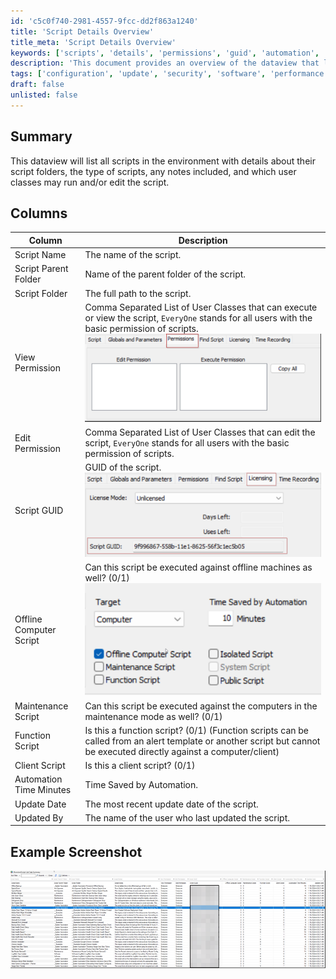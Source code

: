 ```yaml
---
id: 'c5c0f740-2981-4557-9fcc-dd2f863a1240'
title: 'Script Details Overview'
title_meta: 'Script Details Overview'
keywords: ['scripts', 'details', 'permissions', 'guid', 'automation', 'maintenance', 'function', 'client', 'update']
description: 'This document provides an overview of the dataview that lists all scripts in the environment, detailing their script folders, types, permissions, and other relevant attributes. It includes a summary of the columns available, such as script name, folder paths, permissions for viewing and editing, and additional script characteristics.'
tags: ['configuration', 'update', 'security', 'software', 'performance']
draft: false
unlisted: false
---
```

## Summary

This dataview will list all scripts in the environment with details about their script folders, the type of scripts, any notes included, and which user classes may run and/or edit the script.

## Columns

| Column                       | Description                                                                                                                                                                                                                  |
|------------------------------|------------------------------------------------------------------------------------------------------------------------------------------------------------------------------------------------------------------------------|
| Script Name                  | The name of the script.                                                                                                                                                                                                    |
| Script Parent Folder         | Name of the parent folder of the script.                                                                                                                                                                                  |
| Script Folder                | The full path to the script.                                                                                                                                                                                               |
| View Permission               | Comma Separated List of User Classes that can execute or view the script, `EveryOne` stands for all users with the basic permission of scripts. ![View Permission](../../../static/img/Script-List/image_1.png)                 |
| Edit Permission               | Comma Separated List of User Classes that can edit the script, `EveryOne` stands for all users with the basic permission of scripts.                                                                                      |
| Script GUID                  | GUID of the script. ![Script GUID](../../../static/img/Script-List/image_2.png)                                                                                                                                                |
| Offline Computer Script      | Can this script be executed against offline machines as well? (0/1) ![Offline Computer Script](../../../static/img/Script-List/image_3.png)                                                                                  |
| Maintenance Script           | Can this script be executed against the computers in the maintenance mode as well? (0/1)                                                                                                                                 |
| Function Script              | Is this a function script? (0/1) (Function scripts can be called from an alert template or another script but cannot be executed directly against a computer/client)                                                       |
| Client Script                | Is this a client script? (0/1)                                                                                                                                                                                             |
| Automation Time Minutes      | Time Saved by Automation.                                                                                                                                                                                                   |
| Update Date                  | The most recent update date of the script.                                                                                                                                                                                 |
| Updated By                   | The name of the user who last updated the script.                                                                                                                                                                         |

## Example Screenshot

![Example Screenshot](../../../static/img/Script-List/image_4.png)








